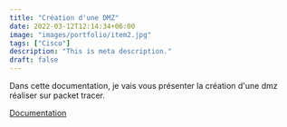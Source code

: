 ```yaml
---
title: "Création d'une DMZ"
date: 2022-03-12T12:14:34+06:00
image: "images/portfolio/item2.jpg"
tags: ["Cisco"]
description: "This is meta description."
draft: false
---
```


Dans cette documentation, je vais vous présenter la création d'une dmz réaliser sur packet tracer.

[Documentation](/modele-cv-original-futuriste.pdf)